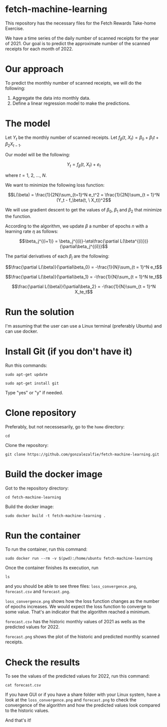 # fetch-machine-learning
This repository has the necessary files for the Fetch Rewards Take-home Exercise.

We have a time series of the daily number of scanned receipts for the year of 2021. Our goal is to predict the approximate number of the scanned receipts for each month of 2022.

# Our approach

To predict the monthly number of scanned receipts, we will do the following:

1. Aggregate the data into monthly data.
2. Define a linear regression model to make the predictions.

# The model

Let $Y_t$ be the monthly number of scanned receipts. Let $f_\beta(t, \ X_t) = \beta_0+\beta_1t+\beta_2X_{t-1}$.

Our model will be the following:

$$Y_t = f_\beta(t, \ X_t)+e_t$$

where $t = 1, \ 2, \ \dots, \ N$.

We want to minimize the following loss function:

$$L(\beta) = \frac{1}{2N}\sum_{t=1}^N e_t^2 = \frac{1}{2N}\sum_{t = 1}^N (Y_t - f_\beta(t, \ X_t))^2$$

We will use gradient descent to get the values of $\beta_0$, $\beta_1$ and $\beta_2$ that minimize the function.

According to the algorithm, we update $\beta$ a number of epochs $n$ with a learning rate $\eta$ as follows:

$$\beta_j^{(i+1)} = \beta_j^{(i)}-\eta\frac{\partial L(\beta^{(i)})}{\partial\beta_j^{(i)}}$$

The partial derivatives of each $\beta_j$ are the following:

$$\frac{\partial L(\beta)}{\partial\beta_0} = -\frac{1}{N}\sum_{t = 1}^N e_t$$

$$\frac{\partial L(\beta)}{\partial\beta_1} = -\frac{1}{N}\sum_{t = 1}^N te_t$$

$$\frac{\partial L(\beta)}{\partial\beta_2} = -\frac{1}{N}\sum_{t = 1}^N X_te_t$$

# Run the solution

I'm assuming that the user can use a Linux terminal (preferably Ubuntu) and can use docker.

# Install Git (if you don't have it)

Run this commands:

`sudo apt-get update`

`sudo apt-get install git`

Type "yes" or "y" if needed.

# Clone repository

Preferably, but not necessesarily, go to the `home` directory:

`cd`

Clone the repository:

`git clone https://github.com/gonzalezalfie/fetch-machine-learning.git`

# Build the docker image

Got to the repository directory:

`cd fetch-machine-learning`

Build the docker image:

`sudo docker build -t fetch-machine-learning .`

# Run the container

To run the container, run this command:

`sudo docker run --rm -v $(pwd):/home/ubuntu fetch-machine-learning`

Once the container finishes its execution, run 

`ls`

and you should be able to see three files: `loss_convergence.png`, `forecast.csv` and `forecast.png`.

`loss_convergence.png` shows how the loss function changes as the number of epochs increases. We would expect the loss function to converge to some value. That's an indicator that the algorithm reached a minimum.

`forecast.csv` has the historic monthly values of 2021 as wells as the predicted values for 2022.

`forecast.png` shows the plot of the historic and predicted monthly scanned receipts.

# Check the results

To see the values of the predicted values for 2022, run this command:

`cat forecast.csv`

If you have GUI or if you have a share folder with your Linux system, have a look at the `loss_convergence.png` and `forecast.png` to check the convergence of the algorithm and how the predicted values look compared to the historic values.

And that's it!
